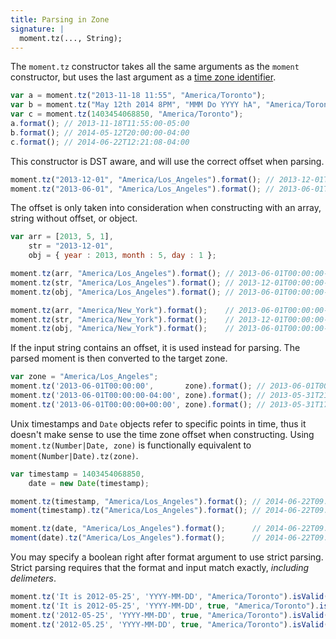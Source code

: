 ```yaml
---
title: Parsing in Zone
signature: |
  moment.tz(..., String);
---
```



The `moment.tz` constructor takes all the same arguments as the `moment`
constructor, but uses the last argument as a [time zone identifier](https://en.wikipedia.org/wiki/List_of_tz_database_time_zones).

```js
var a = moment.tz("2013-11-18 11:55", "America/Toronto");
var b = moment.tz("May 12th 2014 8PM", "MMM Do YYYY hA", "America/Toronto");
var c = moment.tz(1403454068850, "America/Toronto");
a.format(); // 2013-11-18T11:55:00-05:00
b.format(); // 2014-05-12T20:00:00-04:00
c.format(); // 2014-06-22T12:21:08-04:00
```

This constructor is DST aware, and will use the correct offset when parsing.

```js
moment.tz("2013-12-01", "America/Los_Angeles").format(); // 2013-12-01T00:00:00-08:00
moment.tz("2013-06-01", "America/Los_Angeles").format(); // 2013-06-01T00:00:00-07:00
```

The offset is only taken into consideration when constructing with an array,
string without offset, or object.

```js
var arr = [2013, 5, 1],
    str = "2013-12-01",
    obj = { year : 2013, month : 5, day : 1 };

moment.tz(arr, "America/Los_Angeles").format(); // 2013-06-01T00:00:00-07:00
moment.tz(str, "America/Los_Angeles").format(); // 2013-12-01T00:00:00-08:00
moment.tz(obj, "America/Los_Angeles").format(); // 2013-06-01T00:00:00-07:00

moment.tz(arr, "America/New_York").format();    // 2013-06-01T00:00:00-04:00
moment.tz(str, "America/New_York").format();    // 2013-12-01T00:00:00-05:00
moment.tz(obj, "America/New_York").format();    // 2013-06-01T00:00:00-04:00
```

If the input string contains an offset, it is used instead for parsing. The parsed moment
is then converted to the target zone.

```js
var zone = "America/Los_Angeles";
moment.tz('2013-06-01T00:00:00',       zone).format(); // 2013-06-01T00:00:00-07:00
moment.tz('2013-06-01T00:00:00-04:00', zone).format(); // 2013-05-31T21:00:00-07:00
moment.tz('2013-06-01T00:00:00+00:00', zone).format(); // 2013-05-31T17:00:00-07:00
```

Unix timestamps and `Date` objects refer to specific points in time, thus it doesn't
make sense to use the time zone offset when constructing. Using `moment.tz(Number|Date, zone)`
is functionally equivalent to `moment(Number|Date).tz(zone)`.

```js
var timestamp = 1403454068850,
    date = new Date(timestamp);

moment.tz(timestamp, "America/Los_Angeles").format(); // 2014-06-22T09:21:08-07:00
moment(timestamp).tz("America/Los_Angeles").format(); // 2014-06-22T09:21:08-07:00

moment.tz(date, "America/Los_Angeles").format();      // 2014-06-22T09:21:08-07:00
moment(date).tz("America/Los_Angeles").format();      // 2014-06-22T09:21:08-07:00
```

Уou may specify a boolean right after format argument to use strict parsing. Strict parsing requires that the format and input match exactly, *including delimeters*.

```javascript
moment.tz('It is 2012-05-25', 'YYYY-MM-DD', "America/Toronto").isValid();       // true 
moment.tz('It is 2012-05-25', 'YYYY-MM-DD', true, "America/Toronto").isValid(); // false
moment.tz('2012-05-25', 'YYYY-MM-DD', true, "America/Toronto").isValid();       // true
moment.tz('2012-05.25', 'YYYY-MM-DD', true, "America/Toronto").isValid();       // false
```
